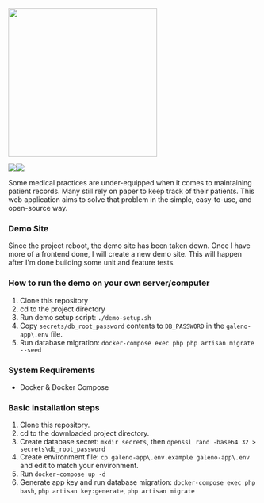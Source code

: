 <img src='https://github.com/junelsolis/medicoffice/blob/master/galeno-logo.svg' width='300'>

![](https://img.shields.io/github/languages/top/junelsolis/galeno)![](https://img.shields.io/travis/junelsolis/galeno)

Some medical practices are under-equipped when it comes to maintaining patient records. Many still rely on paper to keep track of their patients. This web application aims to solve that problem in the simple, easy-to-use, and open-source way.

### Demo Site
Since the project reboot, the demo site has been taken down. Once I have more of a frontend done, I will create a new demo site. This will happen after I'm done building some unit and feature tests.

### How to run the demo on your own server/computer
1. Clone this repository
1. cd to the project directory
1. Run demo setup script: `./demo-setup.sh`
1. Copy `secrets/db_root_password` contents to `DB_PASSWORD` in the `galeno-app\.env` file.
1. Run database migration: `docker-compose exec php php artisan migrate --seed`


### System Requirements
* Docker & Docker Compose

### Basic installation steps
1. Clone this repository.
1. cd to the downloaded project directory.
1. Create database secret: `mkdir secrets`, then `openssl rand -base64 32 > secrets\db_root_password`
1. Create environment file: `cp galeno-app\.env.example galeno-app\.env` and edit to match your environment.
1. Run `docker-compose up -d`
1. Generate app key and run database migration: `docker-compose exec php bash`, `php artisan key:generate`, `php artisan migrate`
